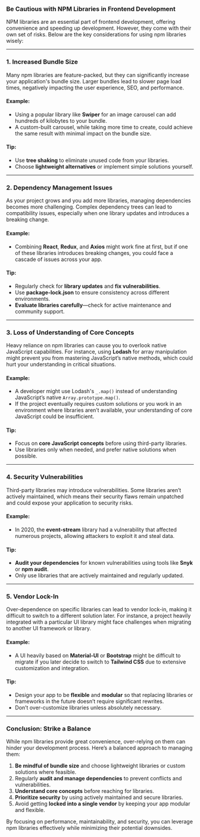 ### Be Cautious with NPM Libraries in Frontend Development

NPM libraries are an essential part of frontend development, offering convenience and speeding up development. However, they come with their own set of risks. Below are the key considerations for using npm libraries wisely:

---

### **1. Increased Bundle Size**  
Many npm libraries are feature-packed, but they can significantly increase your application's bundle size. Larger bundles lead to slower page load times, negatively impacting the user experience, SEO, and performance.

#### **Example**:  
- Using a popular library like **Swiper** for an image carousel can add hundreds of kilobytes to your bundle.  
- A custom-built carousel, while taking more time to create, could achieve the same result with minimal impact on the bundle size.

#### **Tip**:  
- Use **tree shaking** to eliminate unused code from your libraries.
- Choose **lightweight alternatives** or implement simple solutions yourself.

---

### **2. Dependency Management Issues**  
As your project grows and you add more libraries, managing dependencies becomes more challenging. Complex dependency trees can lead to compatibility issues, especially when one library updates and introduces a breaking change.

#### **Example**:  
- Combining **React**, **Redux**, and **Axios** might work fine at first, but if one of these libraries introduces breaking changes, you could face a cascade of issues across your app.

#### **Tip**:  
- Regularly check for **library updates** and **fix vulnerabilities**.
- Use **package-lock.json** to ensure consistency across different environments.
- **Evaluate libraries carefully**—check for active maintenance and community support.

---

### **3. Loss of Understanding of Core Concepts**  
Heavy reliance on npm libraries can cause you to overlook native JavaScript capabilities. For instance, using **Lodash** for array manipulation might prevent you from mastering JavaScript’s native methods, which could hurt your understanding in critical situations.

#### **Example**:  
- A developer might use Lodash's `_.map()` instead of understanding JavaScript’s native `Array.prototype.map()`.
- If the project eventually requires custom solutions or you work in an environment where libraries aren’t available, your understanding of core JavaScript could be insufficient.

#### **Tip**:  
- Focus on **core JavaScript concepts** before using third-party libraries.
- Use libraries only when needed, and prefer native solutions when possible.

---

### **4. Security Vulnerabilities**  
Third-party libraries may introduce vulnerabilities. Some libraries aren’t actively maintained, which means their security flaws remain unpatched and could expose your application to security risks.

#### **Example**:  
- In 2020, the **event-stream** library had a vulnerability that affected numerous projects, allowing attackers to exploit it and steal data.
  
#### **Tip**:  
- **Audit your dependencies** for known vulnerabilities using tools like **Snyk** or **npm audit**.
- Only use libraries that are actively maintained and regularly updated.

---

### **5. Vendor Lock-In**  
Over-dependence on specific libraries can lead to vendor lock-in, making it difficult to switch to a different solution later. For instance, a project heavily integrated with a particular UI library might face challenges when migrating to another UI framework or library.

#### **Example**:  
- A UI heavily based on **Material-UI** or **Bootstrap** might be difficult to migrate if you later decide to switch to **Tailwind CSS** due to extensive customization and integration.

#### **Tip**:  
- Design your app to be **flexible** and **modular** so that replacing libraries or frameworks in the future doesn’t require significant rewrites.
- Don’t over-customize libraries unless absolutely necessary.

---

### Conclusion: Strike a Balance  
While npm libraries provide great convenience, over-relying on them can hinder your development process. Here’s a balanced approach to managing them:
1. **Be mindful of bundle size** and choose lightweight libraries or custom solutions where feasible.
2. Regularly **audit and manage dependencies** to prevent conflicts and vulnerabilities.
3. **Understand core concepts** before reaching for libraries.
4. **Prioritize security** by using actively maintained and secure libraries.
5. Avoid getting **locked into a single vendor** by keeping your app modular and flexible.

By focusing on performance, maintainability, and security, you can leverage npm libraries effectively while minimizing their potential downsides.